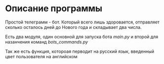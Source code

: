 # Описание программы
Простой телеграмм - бот. Который всего лишь здоровается, отправляет сколько осталось дней до Нового года и складывает два числа.

Есть два модуля, один основной для запуска бота *main.py* и второй для назанчения команд *bots_commands.py*

Так же есть функция, котороая перводит на русский язык, введенный цвет пользователя на английском
